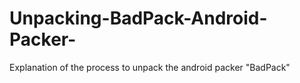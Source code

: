 # Unpacking-BadPack-Android-Packer-
Explanation of the process to unpack the android packer "BadPack"
